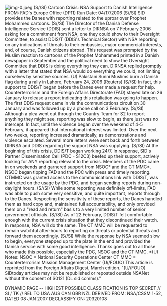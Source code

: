 ![img-0.jpeg](img-0.jpeg)
(S//SI) Cartoon Crisis: NSA Support to Danish Intelligence
FROM:
FAD's Europe Office (DP11)
Run Date: 04/17/2006
(S//SI) SID provides the Danes with reporting related to the uproar over Prophet Mohammed cartoons.
(S//SI) The Director of the Danish Defense Intelligence Service (DDIS) sent a letter to DIRNSA on 7 February 2006 asking for a commitment from NSA, one they could show to their Oversight Committee, to assist DDIS/T (DDIS's Technical Sector) with NSA reporting on any indications of threats to their embassies, major commercial interests, and, of course, Danish citizens abroad. This request was prompted by the Muslim reaction to cartoons of the Prophet Mohammed printed in a Danish newspaper in September and the political need to show the Oversight Committee that DDIS is doing everything they can. DIRNSA replied promptly with a letter that stated that NSA would do everything we could, not limiting ourselves by sensitive sources.
(U) Pakistani Sunni Muslims burn a Danish flag during a rally in Lahore, February 24, 2006 (Reuters)
(S//SI) In fact, this support to DDIS/T began before the Danes ever made a request for help. Counterterrorism and the Foreign Affairs Directorate (FAD) stayed late on 26 January to release a report indicating this retaliation was going to happen. The first DDIS request came in via the communications circuit on 30 January and was followed up by a phone call on 3 February.
(S//SI) Although a plea went out through the Country Team for S2 to report anything they might see, reporting was slow to begin, as there just was no intercept. In fact, until the violence began over the weekend of 4-5 February, it appeared that international interest was limited. Over the next two weeks, reporting increased dramatically, as demonstrations and violence escalated. Several more letters were sent back and forth between DIRNSA and DDIS regarding the support NSA was supplying.
(S//SI) At the beginning of this crisis, DDIS/T began working 24/7. In response, SID's Partner Dissemination Cell (PDC - S12C3) beefed up their support, actively looking for ANY reporting relevant to the crisis. Members of the PDC came in on weekends and garnered support from NSOC* and the CT MMC*. NSOC began tipping FAD and the PDC with press and timely reporting. CTMMC was granted access to the communications link with DDIS/T, was instructed on the usage by the PDC, and began sending reports during non-daylight hours.
(S//SI) While some reporting was definitely off-limits, FAD was able to push some very sensitive, and quite important, reports through to the Danes. Respecting the sensitivity of these reports, the Danes handled them as hard copy and, maintained full accountability, and only provided them on a "read and return" basis to a very limited number of senior government officials.
(S//SI) As of 22 February, DDIS/T felt comfortable enough with the current crisis situation that they discontinued their watch. In response, NSA will do the same. The CT MMC will be requested to remain watchful after-hours to reporting on threats or potential threats and forward them accordingly.
(S//SI) While the response by NSA seemed slow to begin, everyone stepped up to the plate in the end and provided the Danish service with some good intelligence. Thanks goes out to all those who made this possible, especially the PDC, NSOC and the CT MMC.
*(U) Notes:
NSOC = National Security Operations Center
CT MMC = Counterterrorism Mission Management Center
(U//FOUO) This article is reprinted from the Foreign Affairs Digest, March edition.
"(U//FOUO) SIDtoday articles may not be republished or reposted outside NSANet without the consent of S0121 (DL sid comms)."

DYNAMIC PAGE -- HIGHEST POSSIBLE CLASSIFICATION IS
TOP SECRET // SI / TK // REL TO USA AUS CAN GBR NZL
DERIVED FROM: NSA/CSSM 1-52, DATED 08 JAN 2007 DECLASSIFY ON: 20320108
